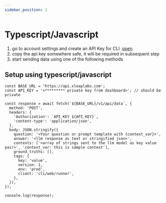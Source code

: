 ```yaml
---
sidebar_position: 1
---
```


# Typescript/Javascript

1. go to account settings and create an API Key for CLI&nbsp; [open](http://google.com)
2. copy the api key somewhere safe, it will be required in subsequent step
3. start sending data using one of the following methods

## Setup using typescript/javascript

```tsx title="setup.ts"
const BASE_URL = 'https://api.xleaplabs.com';
const API_KEY = '<********* private key from dashboard>'; // should be private

const response = await fetch(`${BASE_URL}/v1/api/data`, {
  method: 'POST',
  headers: {
    'Authorization': `API_KEY ${API_KEY}`,
    'content-type': 'application/json',
  },
  body: JSON.stringify({
    question: '<Your question or prompt template with {context_var}>',
    answer: '<llm response as text or stringified json>',
    contexts: ['<array of strings sent to the llm model as key value pair>', 'context_var: this is sample context'],
    ground_truths: [],
    tags: {
      key: 'value',
      version: 1,
      env: 'prod',
      client: 'cli/web/runner',
    },
  }),
});

console.log(response);
```
